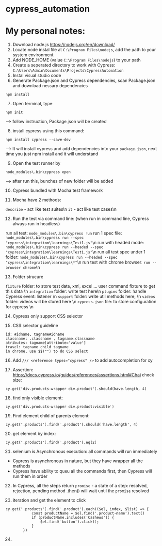 # cypress_automation

# My personal notes:
1. Download node.js https://nodejs.org/en/download/
2. Locate node instal file at `C:\Program Files\nodejs`, add the path to your system environment 
3. Add NODE_HOME (value `C:\Program Files\nodejs`) to your path 
4. Create a seperated directory to work with Cypress: `C:\Users\Admin\Documents\Projects\CypressAutomation`
5. Instal visual studio code
6. Generate Package.json and Cypress dependencies, scan Package.json and download nessary dependencies

```
npm install
```


7. Open terminal, type 
```
npm init
```
--> follow instruction, Package.json will be created

8. install cypress using this command: 
```
npm install cypress --save-dev
```
--> It will install cypress and add dependencies into your `package.json`, next time you just npm install and it will understand

9. Open the test runner by 
```
node_modules\.bin\cypress open
``` 
--> after run this, bunches of new folder will be added

10. Cypress bundled with Mocha test framework

11. Mocha have 2 methods: 

`describe` - act like test suites\n
`it` - act like test cases\n

12. Run the test via command line: (when run in command line, Cypress always run in headless) 

run all test: `node_modules\.bin\cypress run`
run 1 spec file: `node_modules\.bin\cypress run --spec "cypress\integration\learnings\Test1.js"`\n
run with headed mode: `node_modules\.bin\cypress run --headed --spec "cypress\integration\learnings\Test1.js"`\n
run all test spec under 1 folder: `node_modules\.bin\cypress run --headed --spec "cypress\integration\learnings\*"`\n
run test with chrome browser: `run --browser chrome`\n

13. Folder strucure

`fixture` folder: to store test data, xml, excel ... user command fixture to get this data \n
`integration` folder: write test here\n
`plugins` folder: handle Cypress event: listener \n
`support` folder: write util methods here, \n
`videos` folder: videos will be stored here \n
`cypress.json` file: to store configuration for cypress \n

14. Cypress only support CSS selector

15. CSS selector guideline

```
id: #idname, tagname#idname
classname: .classname , tagname.classname
atributes: tagname[attribute='value']
travel: tagname child_tagname
in chrome, use $$("") to do CSS select 
```

16. Add `/// <reference types="cypress" />` to add autocompletion for cy

17. Assertion: https://docs.cypress.io/guides/references/assertions.html#Chai
check size: 
```
cy.get('div.products-wrapper div.product').should(have.length, 4)
```

18. find only visible element: 

```
cy.get('div.products-wrapper div.product:visible')
```

19. Find element child of parents element: 

```
cy.get('.products').find('.product').should('have.length', 4)
```

20. get element by index: 

```
cy.get('.products').find('.product').eq(2)
```

21. selenium is Asynchronous execution: all commands will run immediately 
- Cypress is asynchronous in nature, but they have wrapper all the methods
- Cypress have ability to queu all the commands first, then Cypress will run them in order

22. In Cypress, all the steps return `promise` - a state of a step: resolved, rejection, pending
method .then() will wait until the `promise` resolved

23. iteration and get the element to click

```
cy.get('.products').find('.product').each(($el, index, $list) => {
            const productName = $el.find('.product-name').text()
            if (productName.includes('Cashews')) {
                $el.find('button').click();
            }
        })
```

24. 